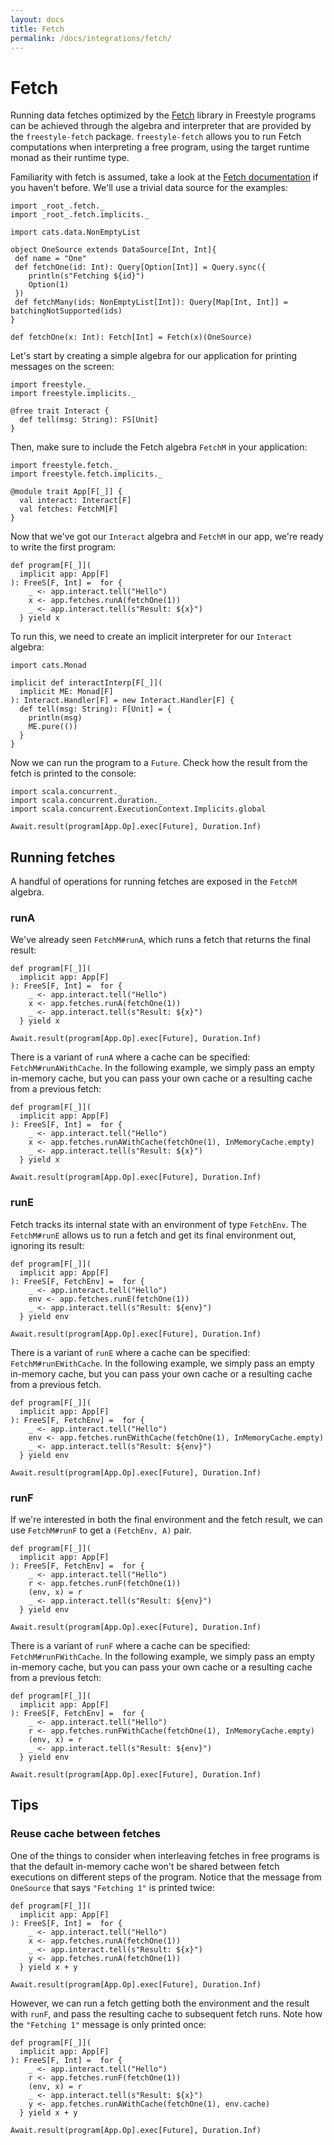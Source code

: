 ```yaml
---
layout: docs
title: Fetch
permalink: /docs/integrations/fetch/
---
```


# Fetch

Running data fetches optimized by the [Fetch](https://github.com/47deg/fetch) library in Freestyle programs can be achieved through the algebra and interpreter that are provided by the `freestyle-fetch` package. `freestyle-fetch` allows you to run Fetch computations when interpreting a free program, using the target runtime monad as their runtime type.

Familiarity with fetch is assumed, take a look at the [Fetch documentation](http://47deg.github.io/fetch/) if you haven't before. We'll use a trivial data source for the examples:

```tut:book
import _root_.fetch._
import _root_.fetch.implicits._

import cats.data.NonEmptyList

object OneSource extends DataSource[Int, Int]{
 def name = "One"
 def fetchOne(id: Int): Query[Option[Int]] = Query.sync({
    println(s"Fetching ${id}")
    Option(1)
 })
 def fetchMany(ids: NonEmptyList[Int]): Query[Map[Int, Int]] = batchingNotSupported(ids)
}

def fetchOne(x: Int): Fetch[Int] = Fetch(x)(OneSource)
```

Let's start by creating a simple algebra for our application for printing messages on the screen:

```tut:book
import freestyle._
import freestyle.implicits._

@free trait Interact {
  def tell(msg: String): FS[Unit]
}
```

Then, make sure to include the Fetch algebra `FetchM` in your application:

```tut:book
import freestyle.fetch._
import freestyle.fetch.implicits._

@module trait App[F[_]] {
  val interact: Interact[F]
  val fetches: FetchM[F]
}
```

Now that we've got our `Interact` algebra and `FetchM` in our app, we're ready to write the first program:

```tut:book
def program[F[_]](
  implicit app: App[F]
): FreeS[F, Int] =  for {
    _ <- app.interact.tell("Hello")
    x <- app.fetches.runA(fetchOne(1))
    _ <- app.interact.tell(s"Result: ${x}")
  } yield x
```

To run this, we need to create an implicit interpreter for our `Interact` algebra:

```tut:book
import cats.Monad

implicit def interactInterp[F[_]](
  implicit ME: Monad[F]
): Interact.Handler[F] = new Interact.Handler[F] {
  def tell(msg: String): F[Unit] = {
    println(msg)
    ME.pure(())
  }
}
```

Now we can run the program to a `Future`. Check how the result from the fetch is printed to the console:

```tut:book
import scala.concurrent._
import scala.concurrent.duration._
import scala.concurrent.ExecutionContext.Implicits.global

Await.result(program[App.Op].exec[Future], Duration.Inf)
```

## Running fetches

A handful of operations for running fetches are exposed in the `FetchM` algebra.

### runA

We've already seen `FetchM#runA`, which runs a fetch that returns the final result:

```tut:book
def program[F[_]](
  implicit app: App[F]
): FreeS[F, Int] =  for {
    _ <- app.interact.tell("Hello")
    x <- app.fetches.runA(fetchOne(1))
    _ <- app.interact.tell(s"Result: ${x}")
  } yield x

Await.result(program[App.Op].exec[Future], Duration.Inf)
```

There is a variant of `runA` where a cache can be specified: `FetchM#runAWithCache`. In the following example, we simply pass an empty in-memory cache, but you can pass your own cache or a resulting cache from a previous fetch:

```tut:book
def program[F[_]](
  implicit app: App[F]
): FreeS[F, Int] =  for {
    _ <- app.interact.tell("Hello")
    x <- app.fetches.runAWithCache(fetchOne(1), InMemoryCache.empty)
    _ <- app.interact.tell(s"Result: ${x}")
  } yield x

Await.result(program[App.Op].exec[Future], Duration.Inf)
```

### runE

Fetch tracks its internal state with an environment of type `FetchEnv`. The `FetchM#runE` allows us to run a fetch and get its final environment out, ignoring its result:

```tut:book
def program[F[_]](
  implicit app: App[F]
): FreeS[F, FetchEnv] =  for {
    _ <- app.interact.tell("Hello")
    env <- app.fetches.runE(fetchOne(1))
    _ <- app.interact.tell(s"Result: ${env}")
  } yield env

Await.result(program[App.Op].exec[Future], Duration.Inf)
```

There is a variant of `runE` where a cache can be specified: `FetchM#runEWithCache`. In the following example, we simply pass an empty in-memory cache, but you can pass your own cache or a resulting cache from a previous fetch.

```tut:book
def program[F[_]](
  implicit app: App[F]
): FreeS[F, FetchEnv] =  for {
    _ <- app.interact.tell("Hello")
    env <- app.fetches.runEWithCache(fetchOne(1), InMemoryCache.empty)
    _ <- app.interact.tell(s"Result: ${env}")
  } yield env

Await.result(program[App.Op].exec[Future], Duration.Inf)
```

### runF

If we're interested in both the final environment and the fetch result, we can use `FetchM#runF` to get a `(FetchEnv, A)` pair.

```tut:book
def program[F[_]](
  implicit app: App[F]
): FreeS[F, FetchEnv] =  for {
    _ <- app.interact.tell("Hello")
    r <- app.fetches.runF(fetchOne(1))
    (env, x) = r
    _ <- app.interact.tell(s"Result: ${env}")
  } yield env

Await.result(program[App.Op].exec[Future], Duration.Inf)
```

There is a variant of `runF` where a cache can be specified: `FetchM#runFWithCache`. In the following example, we simply pass an empty in-memory cache, but you can pass your own cache or a resulting cache from a previous fetch:

```tut:book
def program[F[_]](
  implicit app: App[F]
): FreeS[F, FetchEnv] =  for {
    _ <- app.interact.tell("Hello")
	r <- app.fetches.runFWithCache(fetchOne(1), InMemoryCache.empty)
	(env, x) = r
	_ <- app.interact.tell(s"Result: ${env}")
  } yield env

Await.result(program[App.Op].exec[Future], Duration.Inf)
```

## Tips

### Reuse cache between fetches

One of the things to consider when interleaving fetches in free programs is that the default in-memory cache won't be shared between fetch executions on different steps of the program. Notice that the message from `OneSource` that says `"Fetching 1"` is printed twice:

```tut:book
def program[F[_]](
  implicit app: App[F]
): FreeS[F, Int] =  for {
    _ <- app.interact.tell("Hello")
	x <- app.fetches.runA(fetchOne(1))
	_ <- app.interact.tell(s"Result: ${x}")
	y <- app.fetches.runA(fetchOne(1))
  } yield x + y

Await.result(program[App.Op].exec[Future], Duration.Inf)
```

However, we can run a fetch getting both the environment and the result with `runF`, and pass the resulting cache to subsequent fetch runs. Note how the `"Fetching 1"` message is only printed once:

```tut:book
def program[F[_]](
  implicit app: App[F]
): FreeS[F, Int] =  for {
    _ <- app.interact.tell("Hello")
    r <- app.fetches.runF(fetchOne(1))
	(env, x) = r
	_ <- app.interact.tell(s"Result: ${x}")
	y <- app.fetches.runAWithCache(fetchOne(1), env.cache)
  } yield x + y

Await.result(program[App.Op].exec[Future], Duration.Inf)
```
